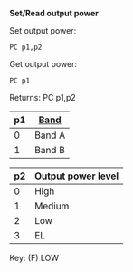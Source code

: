 __Set/Read output power__

Set output power:

	PC p1,p2

Get output power:

	PC p1

Returns: PC p1,p2

| p1  | [Band](/tables/band.md) |
| --- | --- |
| 0 | Band A |
| 1 | Band B |

| p2 | Output power level |
| --- | --- |
| 0 | High   |
| 1 | Medium |
| 2 | Low    |
| 3 | EL     |

Key: (F) LOW
